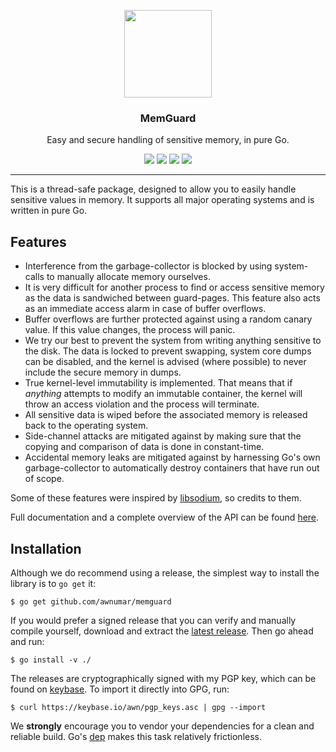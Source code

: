 <p align="center">
  <img src="https://cdn.rawgit.com/awnumar/memguard/master/logo.svg" height="140" />
  <h3 align="center">MemGuard</h3>
  <p align="center">Easy and secure handling of sensitive memory, in pure Go.</p>
  <p align="center">
    <a href="https://travis-ci.org/awnumar/memguard"><img src="https://travis-ci.org/awnumar/memguard.svg?branch=master"></a>
    <a href="https://ci.appveyor.com/project/awnumar/memguard/branch/master"><img src="https://ci.appveyor.com/api/projects/status/nrtqmdolndm0pcac/branch/master?svg=true"></a>
    <a href="https://godoc.org/github.com/awnumar/memguard"><img src="https://godoc.org/github.com/awnumar/memguard?status.svg"></a>
    <a href="https://goreportcard.com/report/github.com/awnumar/memguard"><img src="https://goreportcard.com/badge/github.com/awnumar/memguard"></a>
  </p>
</p>

---

This is a thread-safe package, designed to allow you to easily handle sensitive values in memory. It supports all major operating systems and is written in pure Go.

## Features

* Interference from the garbage-collector is blocked by using system-calls to manually allocate memory ourselves.
* It is very difficult for another process to find or access sensitive memory as the data is sandwiched between guard-pages. This feature also acts as an immediate access alarm in case of buffer overflows.
* Buffer overflows are further protected against using a random canary value. If this value changes, the process will panic.
* We try our best to prevent the system from writing anything sensitive to the disk. The data is locked to prevent swapping, system core dumps can be disabled, and the kernel is advised (where possible) to never include the secure memory in dumps.
* True kernel-level immutability is implemented. That means that if _anything_ attempts to modify an immutable container, the kernel will throw an access violation and the process will terminate.
* All sensitive data is wiped before the associated memory is released back to the operating system.
* Side-channel attacks are mitigated against by making sure that the copying and comparison of data is done in constant-time.
* Accidental memory leaks are mitigated against by harnessing Go's own garbage-collector to automatically destroy containers that have run out of scope.

Some of these features were inspired by [libsodium](https://github.com/jedisct1/libsodium), so credits to them.

Full documentation and a complete overview of the API can be found [here](https://godoc.org/github.com/awnumar/memguard).

## Installation

Although we do recommend using a release, the simplest way to install the library is to `go get` it:

```
$ go get github.com/awnumar/memguard
```

If you would prefer a signed release that you can verify and manually compile yourself, download and extract the [latest release](https://github.com/awnumar/memguard/releases/latest). Then go ahead and run:

```
$ go install -v ./
```

The releases are cryptographically signed with my PGP key, which can be found on [keybase](https://keybase.io/awn). To import it directly into GPG, run:

```
$ curl https://keybase.io/awn/pgp_keys.asc | gpg --import
```

We **strongly** encourage you to vendor your dependencies for a clean and reliable build. Go's [dep](https://github.com/golang/dep) makes this task relatively frictionless.
